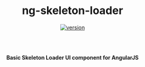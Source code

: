 <h1 align="center">ng-skeleton-loader</h1>

<p align="center">
<a href="https://npmjs.org/package/ng-skeleton-loader">
<img src="https://img.shields.io/npm/v/ng-skeleton-loader" alt="version">
</a>
</p>

<br>
<br>

<p align="center">
<b>Basic Skeleton Loader UI component for AngularJS</b><br>
</p>
